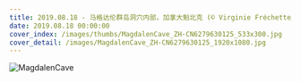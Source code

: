 ```yaml
---
title: 2019.08.18 - 马格达伦群岛洞穴内部，加拿大魁北克 (© Virginie Fréchette/Getty Images)
date: 2019.08.18 00:00:00
cover_index: /images/thumbs/MagdalenCave_ZH-CN6279630125_533x300.jpg
cover_detail: /images/MagdalenCave_ZH-CN6279630125_1920x1080.jpg
---
```


![MagdalenCave](/images/MagdalenCave_ZH-CN6279630125_1920x1080.jpg)
